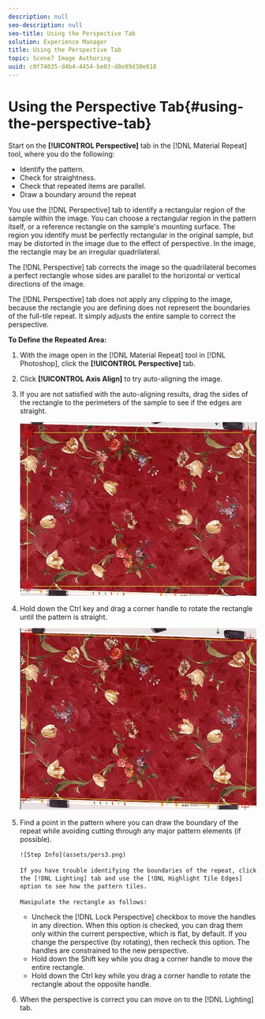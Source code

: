```yaml
---
description: null
seo-description: null
seo-title: Using the Perspective Tab
solution: Experience Manager
title: Using the Perspective Tab
topic: Scene7 Image Authoring
uuid: c0f74035-d4b4-4454-be03-d8e09d30e618
---
```


# Using the Perspective Tab{#using-the-perspective-tab}

Start on the **[!UICONTROL Perspective]** tab in the [!DNL Material Repeat] tool, where you do the following:

* Identify the pattern. 
* Check for straightness. 
* Check that repeated items are parallel. 
* Draw a boundary around the repeat

You use the [!DNL Perspective] tab to identify a rectangular region of the sample within the image. You can choose a rectangular region in the pattern itself, or a reference rectangle on the sample's mounting surface. The region you identify must be perfectly rectangular in the original sample, but may be distorted in the image due to the effect of perspective. In the image, the rectangle may be an irregular quadrilateral.

The [!DNL Perspective] tab corrects the image so the quadrilateral becomes a perfect rectangle whose sides are parallel to the horizontal or vertical directions of the image.

The [!DNL Perspective] tab does not apply any clipping to the image, because the rectangle you are defining does not represent the boundaries of the full-tile repeat. It simply adjusts the entire sample to correct the perspective.

**To Define the Repeated Area:** 

1. With the image open in the [!DNL Material Repeat] tool in [!DNL Photoshop], click the **[!UICONTROL Perspective]** tab.
1. Click **[!UICONTROL Axis Align]** to try auto-aligning the image.
1. If you are not satisfied with the auto-aligning results, drag the sides of the rectangle to the perimeters of the sample to see if the edges are straight.

   ![Step Info](assets/pers1.png)

1. Hold down the Ctrl key and drag a corner handle to rotate the rectangle until the pattern is straight.

   ![Step Info](assets/pers2.png)

1. Find a point in the pattern where you can draw the boundary of the repeat while avoiding cutting through any major pattern elements (if possible).

       ![Step Info](assets/pers3.png)

       If you have trouble identifying the boundaries of the repeat, click the [!DNL Lighting] tab and use the [!DNL Highlight Tile Edges] option to see how the pattern tiles.

       Manipulate the rectangle as follows:

    * Uncheck the [!DNL Lock Perspective] checkbox to move the handles in any direction. When this option is checked, you can drag them only within the current perspective, which is flat, by default. If you change the perspective (by rotating), then recheck this option. The handles are constrained to the new perspective. 
    * Hold down the Shift key while you drag a corner handle to move the entire rectangle. 
    * Hold down the Ctrl key while you drag a corner handle to rotate the rectangle about the opposite handle.

1. When the perspective is correct you can move on to the [!DNL Lighting] tab.
